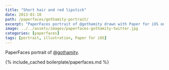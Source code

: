 ```yaml
---
title: "Short hair and red lipstick"
date: 2013-01-10
path: /paperfaces/gothamity-portrait/
excerpt: "PaperFaces portrait of @gothamity drawn with Paper for iOS on an iPad."
image: ../../assets/images/paperfaces-gothamity-twitter.jpg
categories: [paperfaces]
tags: [portrait, illustration, Paper for iOS]
---
```


PaperFaces portrait of [@gothamity](https://twitter.com/gothamity).

{% include_cached boilerplate/paperfaces.md %}
